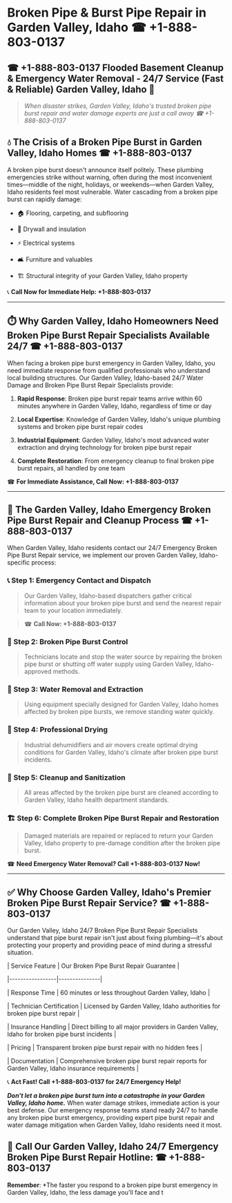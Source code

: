 # Broken Pipe & Burst Pipe Repair in Garden Valley, Idaho ☎ +1-888-803-0137  
## ☎ +1-888-803-0137 Flooded Basement Cleanup & Emergency Water Removal - 24/7 Service (Fast & Reliable) Garden Valley, Idaho 🚨  

> *When disaster strikes, Garden Valley, Idaho's trusted broken pipe burst repair and water damage experts are just a call away ☎ +1-888-803-0137*  

## 💧 The Crisis of a Broken Pipe Burst in Garden Valley, Idaho Homes ☎ +1-888-803-0137  

A broken pipe burst doesn't announce itself politely. These plumbing emergencies strike without warning, often during the most inconvenient times—middle of the night, holidays, or weekends—when Garden Valley, Idaho residents feel most vulnerable. Water cascading from a broken pipe burst can rapidly damage:  

* 🏠 Flooring, carpeting, and subflooring  
* 🧱 Drywall and insulation  
* ⚡ Electrical systems  
* 🛋️ Furniture and valuables  
* 🏗️ Structural integrity of your Garden Valley, Idaho property  

📞 **Call Now for Immediate Help: +1-888-803-0137**  

---  

## ⏱️ Why Garden Valley, Idaho Homeowners Need Broken Pipe Burst Repair Specialists Available 24/7 ☎ +1-888-803-0137  

When facing a broken pipe burst emergency in Garden Valley, Idaho, you need immediate response from qualified professionals who understand local building structures. Our Garden Valley, Idaho-based 24/7 Water Damage and Broken Pipe Burst Repair Specialists provide:  

1. **Rapid Response**: Broken pipe burst repair teams arrive within 60 minutes anywhere in Garden Valley, Idaho, regardless of time or day  
2. **Local Expertise**: Knowledge of Garden Valley, Idaho's unique plumbing systems and broken pipe burst repair codes  
3. **Industrial Equipment**: Garden Valley, Idaho's most advanced water extraction and drying technology for broken pipe burst repair  
4. **Complete Restoration**: From emergency cleanup to final broken pipe burst repairs, all handled by one team  

☎ **For Immediate Assistance, Call Now: +1-888-803-0137**  

---  

## 🔧 The Garden Valley, Idaho Emergency Broken Pipe Burst Repair and Cleanup Process ☎ +1-888-803-0137  

When Garden Valley, Idaho residents contact our 24/7 Emergency Broken Pipe Burst Repair service, we implement our proven Garden Valley, Idaho-specific process:  

### 📞 Step 1: Emergency Contact and Dispatch  
> Our Garden Valley, Idaho-based dispatchers gather critical information about your broken pipe burst and send the nearest repair team to your location immediately.  
> ☎ **Call Now: +1-888-803-0137**  

### 🚿 Step 2: Broken Pipe Burst Control  
> Technicians locate and stop the water source by repairing the broken pipe burst or shutting off water supply using Garden Valley, Idaho-approved methods.  

### 🌊 Step 3: Water Removal and Extraction  
> Using equipment specially designed for Garden Valley, Idaho homes affected by broken pipe bursts, we remove standing water quickly.  

### 💨 Step 4: Professional Drying  
> Industrial dehumidifiers and air movers create optimal drying conditions for Garden Valley, Idaho's climate after broken pipe burst incidents.  

### 🧼 Step 5: Cleanup and Sanitization  
> All areas affected by the broken pipe burst are cleaned according to Garden Valley, Idaho health department standards.  

### 🏗️ Step 6: Complete Broken Pipe Burst Repair and Restoration  
> Damaged materials are repaired or replaced to return your Garden Valley, Idaho property to pre-damage condition after the broken pipe burst.  

☎ **Need Emergency Water Removal? Call +1-888-803-0137 Now!**  

---  

## ✅ Why Choose Garden Valley, Idaho's Premier Broken Pipe Burst Repair Service? ☎ +1-888-803-0137  

Our Garden Valley, Idaho 24/7 Broken Pipe Burst Repair Specialists understand that pipe burst repair isn't just about fixing plumbing—it's about protecting your property and providing peace of mind during a stressful situation.  

| Service Feature | Our Broken Pipe Burst Repair Guarantee |  
|-----------------|---------------|  
| Response Time | 60 minutes or less throughout Garden Valley, Idaho |  
| Technician Certification | Licensed by Garden Valley, Idaho authorities for broken pipe burst repair |  
| Insurance Handling | Direct billing to all major providers in Garden Valley, Idaho for broken pipe burst incidents |  
| Pricing | Transparent broken pipe burst repair with no hidden fees |  
| Documentation | Comprehensive broken pipe burst repair reports for Garden Valley, Idaho insurance requirements |  

📞 **Act Fast! Call +1-888-803-0137 for 24/7 Emergency Help!**  

***Don't let a broken pipe burst turn into a catastrophe in your Garden Valley, Idaho home.*** When water damage strikes, immediate action is your best defense. Our emergency response teams stand ready 24/7 to handle any broken pipe burst emergency, providing expert pipe burst repair and water damage mitigation when Garden Valley, Idaho residents need it most.  

## 📱 Call Our Garden Valley, Idaho 24/7 Emergency Broken Pipe Burst Repair Hotline: ☎ +1-888-803-0137  

**Remember**: *The faster you respond to a broken pipe burst emergency in Garden Valley, Idaho, the less damage you'll face and t
